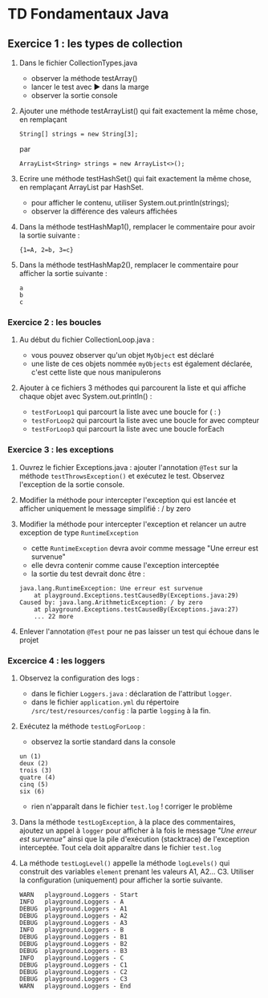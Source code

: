 # TD Fondamentaux Java
## Exercice 1 : les types de collection
1. Dans le fichier CollectionTypes.java
    * observer la méthode testArray()
    * lancer le test avec ▶ dans la marge
    * observer la sortie console
2. Ajouter une méthode testArrayList() qui fait exactement la même chose, en remplaçant

    ```
    String[] strings = new String[3];
    ```

    par

    ```
    ArrayList<String> strings = new ArrayList<>();
    ```
    
3. Ecrire une méthode testHashSet() qui fait exactement la même chose, en remplaçant ArrayList par HashSet.
    * pour afficher le contenu, utiliser System.out.println(strings);
    * observer la différence des valeurs affichées

4. Dans la méthode testHashMap1(), remplacer le commentaire pour avoir la sortie suivante :
    ```
    {1=A, 2=b, 3=c}  
    ```
5. Dans la méthode testHashMap2(), remplacer le commentaire pour afficher la sortie suivante :
    ```
    a    
    b    
    c   
    ``` 
    
### Exercice 2 : les boucles

1. Au début du fichier CollectionLoop.java :
    * vous pouvez observer qu'un objet ```MyObject``` est déclaré
    * une liste de ces objets nommée ```myObjects``` est également déclarée, c'est cette liste que nous manipulerons

2. Ajouter à ce fichiers 3 méthodes qui parcourent la liste et qui affiche chaque objet avec System.out.println() :
    * ```testForLoop1``` qui parcourt la liste avec une boucle for ( : )
    * ```testForLoop2``` qui parcourt la liste avec une boucle for avec compteur
    * ```testForLoop3``` qui parcourt la liste avec une boucle forEach

### Exercice 3 : les exceptions

1. Ouvrez le fichier Exceptions.java : ajouter l'annotation ```@Test``` sur la méthode ```testThrowsException()``` et exécutez le test. Observez l'exception de la sortie console.
2. Modifier la méthode pour intercepter l'exception qui est lancée et afficher uniquement le message simplifié :
/ by zero
3. Modifier la méthode pour intercepter l'exception et relancer un autre exception de type ```RuntimeException```
    * cette ```RuntimeException``` devra avoir comme message "Une erreur est survenue"
    * elle devra contenir comme cause l'exception interceptée
    * la sortie du test devrait donc être :
 
    ```
    java.lang.RuntimeException: Une erreur est survenue
        at playground.Exceptions.testCausedBy(Exceptions.java:29)
    Caused by: java.lang.ArithmeticException: / by zero
        at playground.Exceptions.testCausedBy(Exceptions.java:27)
        ... 22 more
    ```
4. Enlever l'annotation ```@Test``` pour ne pas laisser un test qui échoue dans le projet

### Excercice 4 : les loggers

1. Observez la configuration des logs :
   * dans le fichier ```Loggers.java``` : déclaration de l'attribut ```logger```.
   * dans le fichier ```application.yml``` du répertoire ```/src/test/resources/config``` : la partie ```logging``` à la fin. 
2. Exécutez la méthode ```testLogForLoop``` :
   * observez la sortie standard dans la console

   ```
   un (1)
   deux (2)
   trois (3)
   quatre (4)
   cinq (5)
   six (6)
   ```
   * rien n'apparaît dans le fichier ```test.log``` ! corriger le problème 
3. Dans la méthode ```testLogException```, à la place des commentaires, ajoutez un appel à ```logger``` pour afficher à la fois le message _"Une erreur est survenue"_ ainsi que la pile d'exécution (stacktrace) de l'exception interceptée. Tout cela doit apparaître dans le fichier ```test.log```
4. La méthode ```testLogLevel()``` appelle la méthode ```logLevels()``` qui construit des variables ```element``` prenant les valeurs A1, A2... C3. 
Utiliser la configuration (uniquement) pour afficher la sortie suivante. 

   ```
   WARN   playground.Loggers - Start
   INFO   playground.Loggers - A
   DEBUG  playground.Loggers - A1
   DEBUG  playground.Loggers - A2
   DEBUG  playground.Loggers - A3
   INFO   playground.Loggers - B
   DEBUG  playground.Loggers - B1
   DEBUG  playground.Loggers - B2
   DEBUG  playground.Loggers - B3
   INFO   playground.Loggers - C
   DEBUG  playground.Loggers - C1
   DEBUG  playground.Loggers - C2
   DEBUG  playground.Loggers - C3
   WARN   playground.Loggers - End
   ```
